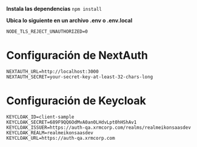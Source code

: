 **Instala las dependencias**
`npm install`

**Ubica lo siguiente en un archivo .env o .env.local**
```
NODE_TLS_REJECT_UNAUTHORIZED=0
```

# Configuración de NextAuth
```
NEXTAUTH_URL=http://localhost:3000
NEXTAUTH_SECRET=your-secret-key-at-least-32-chars-long
```

# Configuración de Keycloak
```
KEYCLOAK_ID=client-sample
KEYCLOAK_SECRET=689F9QQ6OdMvA0an0LHdvLpt0hHShAv1
KEYCLOAK_ISSUER=https://auth-qa.xrmcorp.com/realms/realmeikonsaasdev
KEYCLOAK_REALM=realmeikonsaasdev
KEYCLOAK_URL=https://auth-qa.xrmcorp.com
```

